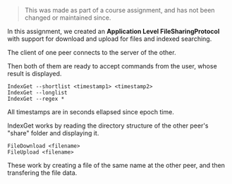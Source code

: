 > This was made as part of a course assignment, and has not been changed or maintained since.

​In this assignment, we created an **Application Level File­Sharing­Protocol** ​with support for download and upload for files and indexed searching. 

The client of one peer connects to the server of the other.

Then both of them are ready to accept commands from the user, whose result is displayed.

```
IndexGet --shortlist <timestamp1> <timestamp2>
IndexGet --longlist
IndexGet --regex *
```

All timestamps are in seconds ellapsed since epoch time.

IndexGet works by reading the directory structure of the other peer's "share" folder and displaying it.

```
FileDownload <filename>
FileUpload <filename>
```

These work by creating a file of the same name at the other peer, and then transfering the file data.
